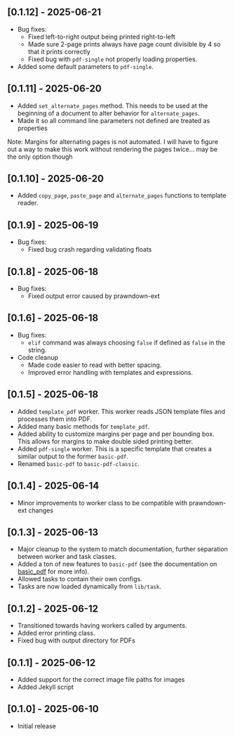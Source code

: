 ## [0.1.12] - 2025-06-21

- Bug fixes:
	- Fixed left-to-right output being printed right-to-left
	- Made sure 2-page prints always have page count divisible by 4 so that it prints correctly
	- Fixed bug with ``pdf-single`` not properly loading properties.
- Added some default parameters to ``pdf-single``.

## [0.1.11] - 2025-06-20

- Added ``set_alternate_pages`` method. This needs to be used at the beginning of a document to alter behavior for ``alternate_pages``.
- Made it so all command line parameters not defined are treated as properties

Note: Margins for alternating pages is not automated. I will have to figure out a way to make this work without rendering the pages twice... may be the only option though

## [0.1.10] - 2025-06-20

- Added ``copy_page``, ``paste_page`` and ``alternate_pages`` functions to template reader.

## [0.1.9] - 2025-06-19

- Bug fixes:
  - Fixed bug crash regarding validating floats 

## [0.1.8] - 2025-06-18

- Bug fixes:
	- Fixed output error caused by prawndown-ext

## [0.1.6] - 2025-06-18

- Bug fixes:
  - ``elif`` command was always choosing ``false`` if defined as ``false`` in the string.
- Code cleanup
	- Made code easier to read with better spacing.
	- Improved error handling with templates and expressions.

## [0.1.5] - 2025-06-18

- Added ``template_pdf`` worker. This worker reads JSON template files and processes them into PDF.
- Added many basic methods for ``template_pdf``.
- Added ability to customize margins per page and per bounding box. This allows for margins to make double sided printing better.
- Added ``pdf-single`` worker. This is a specific template that creates a similar output to the former ``basic-pdf``.
- Renamed ``basic-pdf`` to ``basic-pdf-classic``.

## [0.1.4] - 2025-06-14

- Minor improvements to worker class to be compatible with prawndown-ext changes

## [0.1.3] - 2025-06-13

- Major cleanup to the system to match documentation, further separation between worker and task classes.
- Added a ton of new features to ``basic-pdf`` (see the documentation on [basic_pdf](/docs/workers/basic_pdf.md) for more info).
- Allowed tasks to contain their own configs.
- Tasks are now loaded dynamically from ``lib/task``.

## [0.1.2] - 2025-06-12

- Transitioned towards having workers called by arguments.
- Added error printing class.
- Fixed bug with output directory for PDFs

## [0.1.1] - 2025-06-12

- Added support for the correct image file paths for images
- Added Jekyll script

## [0.1.0] - 2025-06-10

- Initial release
